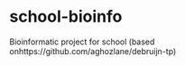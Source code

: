 # school-bioinfo
Bioinformatic project for school (based onhttps://github.com/aghozlane/debruijn-tp)
